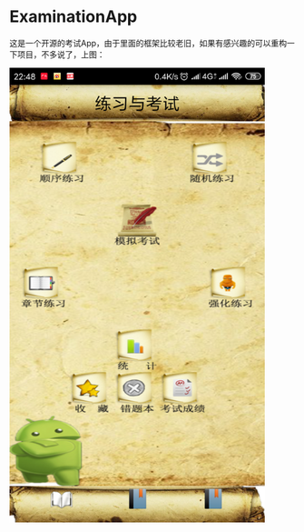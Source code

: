 # ExaminationApp

这是一个开源的考试App，由于里面的框架比较老旧，如果有感兴趣的可以重构一下项目，不多说了，上图：

<img src="https://github.com/jiaowenzheng/ExaminationApp/raw/master/deveice1.png" width="450" height="800"/>